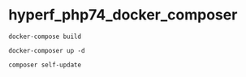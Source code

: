 # hyperf_php74_docker_composer

```
docker-compose build
```

```
docker-composer up -d
```


```
composer self-update
```
